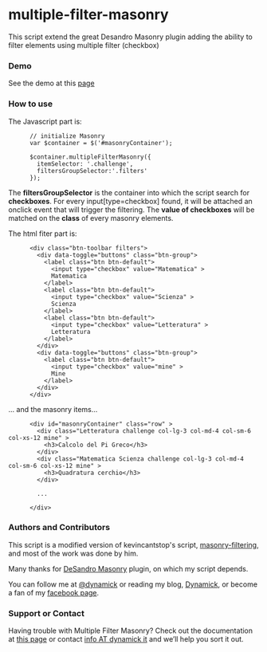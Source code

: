 multiple-filter-masonry
=======================

This script extend the great Desandro Masonry plugin adding the ability to filter elements using multiple filter (checkbox)

### Demo

See the demo at this [page](http://dynamick.github.io/multiple-filter-masonry/)

### How to use

The Javascript part is:

          // initialize Masonry
          var $container = $('#masonryContainer');

          $container.multipleFilterMasonry({
            itemSelector: '.challenge',
            filtersGroupSelector:'.filters'
          });

The **filtersGroupSelector** is the container into which the script search for **checkboxes**. For every input[type=checkbox] found, it will be attached an onclick event that will trigger the filtering. The **value of checkboxes** will be matched on the **class** of every masonry elements.

The html fiter part is:

          <div class="btn-toolbar filters">
            <div data-toggle="buttons" class="btn-group">
              <label class="btn btn-default">
                <input type="checkbox" value="Matematica" >
                Matematica
              </label>
              <label class="btn btn-default">
                <input type="checkbox" value="Scienza" >
                Scienza
              </label>
              <label class="btn btn-default">
                <input type="checkbox" value="Letteratura" >
                Letteratura
              </label>
            </div>
            <div data-toggle="buttons" class="btn-group">
              <label class="btn btn-default">
                <input type="checkbox" value="mine" >
                Mine
              </label>
            </div>
          </div>

... and the masonry items...

          <div id="masonryContainer" class="row" >
            <div class="Letteratura challenge col-lg-3 col-md-4 col-sm-6 col-xs-12 mine" >
              <h3>Calcolo del Pi Greco</h3>
            </div>
            <div class="Matematica Scienza challenge col-lg-3 col-md-4 col-sm-6 col-xs-12 mine" >
              <h3>Quadratura cerchio</h3>
            </div>

            ...

          </div>

### Authors and Contributors

This script is a modified version of kevincantstop's script, [masonry-filtering](https://github.com/kevincantstop/masonry-filtering), and most of the work was done by him.

Many thanks for [DeSandro Masonry](http://masonry.desandro.com/) plugin, on which my script depends.

You can follow me at [@dynamick](https://twitter.com/dynamick) or reading my blog, [Dynamick](http://www.dynamick.it), or become a fan of my [facebook page](http://www.facebook.com/dynamick.it).

### Support or Contact

Having trouble with Multiple Filter Masonry? Check out the documentation at [this page](http://dynamick.github.io/multiple-filter-masonry/) or contact [info AT dynamick it](mailto:info@dynamick.it) and we’ll help you sort it out.


